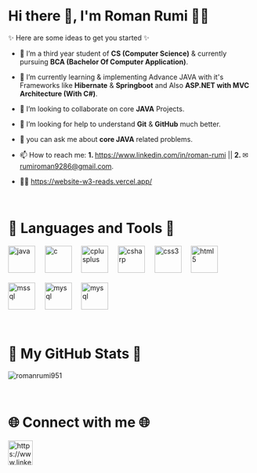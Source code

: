 <h1>Hi there 👋, I'm Roman Rumi 🙋‍♂️</h1>


<!--**<i>RomanRumi951/RomanRumi951** is a ✨ _<b>special</b>_ ✨ repository because its `README.md` (this file) appears on your GitHub profile</i>.-->

✨ Here are some ideas to get you started ✨

- 🎫 I’m a third year student of <b>CS (Computer Science)</b> & currently pursuing <b>BCA (Bachelor Of Computer Application)</b>.

- 🌱 I’m currently learning & implementing Advance JAVA with it's Frameworks like <b>Hibernate</b> & <b>Springboot</b> and Also <b>ASP.NET with MVC Architecture (With C#)</b>.

- 👯 I’m looking to collaborate on core <b>JAVA</b> Projects.

- 🤔 I’m looking for help to understand <b>Git</b> & <b>GitHub</b> much better.

- 💬 you can ask me about <b>core JAVA</b> related problems.

- 📫 How to reach me: <b>1. </b> <a>https://www.linkedin.com/in/roman-rumi</a> || <b>2. </b> &#x2709; rumiroman9286@gmail.com.

- 🐱‍🐉 <a>https://website-w3-reads.vercel.app/</a>

<br>
<h1>🚩 Languages and Tools 🚩</h1>
<p align="left"><a> <img src="https://brandslogos.com/wp-content/uploads/images/large/java-logo-1.png" alt="java" width="55" height="55"/> </a> &nbsp; &nbsp;  <a><img src="https://img.icons8.com/?size=512&id=40670&format=png" alt="c" width="55" height="55"/></a> &nbsp; &nbsp; <a><img src="https://img.icons8.com/?size=512&id=40669&format=png" alt="cplusplus" width="55" height="55"/> </a> &nbsp; &nbsp; <a> <img src="https://img.icons8.com/?size=512&id=45490&format=png" alt="csharp" width="55" height="55"/> </a> &nbsp; &nbsp; <a> <img src="https://img.icons8.com/?size=512&id=3BTBsJs5myRy&format=png" alt="css3" width="55" height="55"/> </a> &nbsp; &nbsp; <a> <img src="https://img.icons8.com/?size=512&id=20909&format=png" alt="html5" width="55" height="55"/> </a> &nbsp; &nbsp; <br><br> <a> <img src="https://img.icons8.com/?size=512&id=laYYF3dV0Iew&format=png" alt="mssql" width="55" height="55"/> </a> &nbsp; &nbsp; <a> <img src="https://img.icons8.com/?size=512&id=UFXRpPFebwa2&format=png" alt="mysql" width="55" height="55"/> </a>&nbsp; &nbsp; <a> <img src="https://img.icons8.com/?size=512&id=39913&format=png" alt="mysql" width="55" height="55"/> </a> </p>
<br>
<h1>🎯 My GitHub Stats 🎯</h3>
<p><img align="center" src="https://github-readme-streak-stats.herokuapp.com/?user=romanrumi951&" alt="romanrumi951" /></p>
<br>
<h1>🌐 Connect with me 🌐</h3>
<p align="left">
<a href="https://www.linkedin.com/in/roman-rumi/" target="blank"><img align="center" src="https://img.icons8.com/?size=512&id=xuvGCOXi8Wyg&format=png" alt="https://www.linkedin.com/in/roman-rumi/" height="50" width="50" /></a>
</p>
